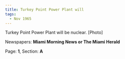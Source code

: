 ```yaml
---  
title: Turkey Point Power Plant will  
tags:  
  - Nov 1965  
---  
```

  
Turkey Point Power Plant will be nuclear. [Photo]  
  
Newspapers: **Miami Morning News or The Miami Herald**  
  
Page: **1**, Section: **A** 
